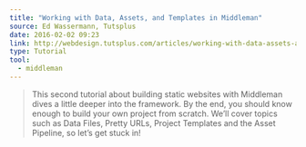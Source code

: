 ```yaml
---
title: "Working with Data, Assets, and Templates in Middleman"
source: Ed Wassermann, Tutsplus
date: 2016-02-02 09:23
link: http://webdesign.tutsplus.com/articles/working-with-data-assets-and-templates-in-middleman--cms-25333
type: Tutorial
tool:
  - middleman
---
```

> This second tutorial about building static websites with Middleman dives a little deeper into the framework. By the end, you should know enough to build your own project from scratch. We’ll cover topics such as Data Files, Pretty URLs, Project Templates and the Asset Pipeline, so let’s get stuck in!





